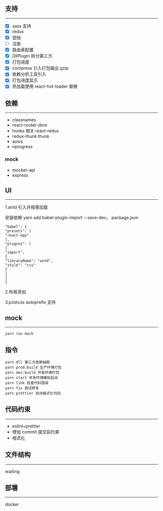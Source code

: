 ## 支持

---

- [x] sass 支持
- [x] redux
- [x] 登陆
- [ ] 注册
- [x] 路由表配置
- [x] DllPlugin 拆分第三方
- [x] 打包进度
- [x] compress 引入打包输出 gzip
- [x] 依赖分析工具引入
- [x] 打包进度显示
- [x] 热加载使用 react-hot-loader 替换

## 依赖

---

- classnames
- react-router-dom
- hooks 相关 react-redux
- redux-thunk thunk
- axios
- nprogress

### mock

- mocker-api
- express

## UI

---

1.antd 引入并按需加载

安装依赖 yarn add babel-plugin-import --save-dev， package.json

    "babel": {
    "presets": [
    "react-app"
    ],
    "plugins": [
    [
    "import",
    {
    "libraryName": "antd",
    "style": "css"
    }
    ]
    ]
    }

2.布局添加

3.postcss autoprefix 支持

## mock

---

    yarn run mock

## 指令

    yarn dll 第三方依赖抽取
    yarn prod:build 生产环境打包
    yarn dev:build 开发环境打包
    yarn start 开发环境模拟启动
    yarn link 检查代码错误
    yarn fix 尝试修复
    yarn prettier 自动格式化代码

## 代码约束

---

- eslint+prettier
- 增加 commit 提交前约束
- 格式化

## 文件结构

---

waiting

## 部署

---

docker
